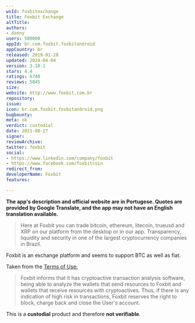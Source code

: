 ```yaml
---
wsId: foxbitexchange
title: Foxbit Exchange
altTitle: 
authors:
- danny
users: 500000
appId: br.com.foxbit.foxbitandroid
appCountry: br
released: 2019-01-28
updated: 2024-04-04
version: 3.10.1
stars: 4.4
ratings: 6740
reviews: 5845
size: 
website: http://www.foxbit.com.br
repository: 
issue: 
icon: br.com.foxbit.foxbitandroid.png
bugbounty: 
meta: ok
verdict: custodial
date: 2021-08-27
signer: 
reviewArchive: 
twitter: foxbit
social:
- https://www.linkedin.com/company/foxbit
- https://www.facebook.com/foxbitcoin
redirect_from: 
developerName: Foxbit
features: 

---
```


**The app's description and official website are in Portugese. Quotes are provided by Google Translate, and the app may not have an English translation available.**

> Here at Foxbit you can trade bitcoin, ethereum, litecoin, trueusd and XRP on our platform from the desktop or in our app. Transparency, liquidity and security in one of the largest cryptocurrency companies in Brazil.

Foxbit is an exchange platform and seems to support BTC as well as fiat.

Taken from the [Terms of Use:](https://foxbit.com.br/termos-uso/)

> Foxbit informs that it has cryptoactive transaction analysis software, being able to analyze the wallets that send resources to Foxbit and wallets that receive resources with cryptoactives. Thus, if there is any indication of high risk in transactions, Foxbit reserves the right to block, charge back and close the User's account.

This is a **custodial** product and therefore **not verifiable**.